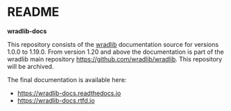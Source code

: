 # README #

**wradlib-docs**

This repository consists of the [wradlib](https://wradlib.org) documentation source for versions 1.0.0 to 1.19.0. From version 1.20 and above the documentation is part of the wradlib main repository https://github.com/wradlib/wradlib. This repository will be archived.

The final documentation is available here:

- https://wradlib-docs.readthedocs.io
- https://wradlib-docs.rtfd.io
